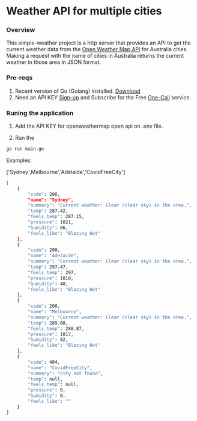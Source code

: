 # Weather API for multiple cities

### Overview

This simple-weather project is a http server that provides an API to get the current weather data from the [Open Weather Map API](https://openweathermap.org/api) for Australia cities. Making a request with the name of cities in Australia returns the current weather in those area in JSON format.

### Pre-reqs
1. Recent version of Go (Golang) installed. [Download](https://go.dev/doc/install)
1. Need an API KEY [Sign-up](https://home.openweathermap.org/users/sign_up) and Subscribe for the Free [One-Call](https://api.openweathermap.org/data/2.5) service.

### Runing the application
1. Add the API KEY for openweathermap open api on .env file.

2. Run the 
```sh
go run main.go
```


Examples:

['Sydney',Melbourne','Adelaide','CovidFreeCity']

```sh
[
    {
        "code": 200,
        "name": "Sydney",
        "summary": "Current weather: Clear (clear sky) in the area.",
        "temp": 287.42,
        "feels_temp": 287.15,
        "pressure": 1021,
        "humidity": 86,
        "feels_like": "Blazing Hot"
    },
    {
        "code": 200,
        "name": "Adelaide",
        "summary": "Current weather: Clear (clear sky) in the area.",
        "temp": 297.47,
        "feels_temp": 297,
        "pressure": 1010,
        "humidity": 40,
        "feels_like": "Blazing Hot"
    },
    {
        "code": 200,
        "name": "Melbourne",
        "summary": "Current weather: Clear (clear sky) in the area.",
        "temp": 289.08,
        "feels_temp": 288.87,
        "pressure": 1017,
        "humidity": 82,
        "feels_like": "Blazing Hot"
    },
    {
        "code": 404,
        "name": "CovidFreeCity",
        "summary": "city not found",
        "temp": null,
        "feels_temp": null,
        "pressure": 0,
        "humidity": 0,
        "feels_like": ""
    }
]
```

